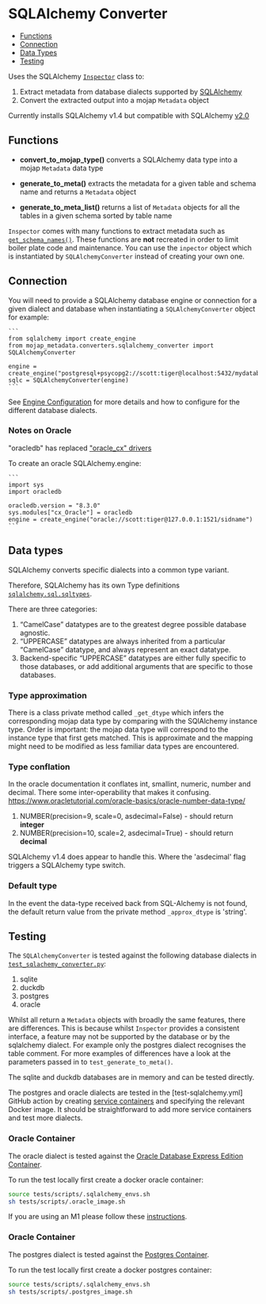# SQLAlchemy Converter

- [Functions](#functions)
- [Connection](#connection)
- [Data Types](#data-types)
- [Testing](#testing)

Uses the SQLAlchemy [`Inspector`](https://docs.sqlalchemy.org/en/20/core/reflection.html#fine-grained-reflection-with-inspector) class to:

1. Extract metadata from database dialects supported by [SQLAlchemy](https://docs.sqlalchemy.org/en/20/dialects/index.html#dialects)
2. Convert the extracted output into a mojap `Metadata` object

Currently installs SQLAlchemy v1.4 but compatible with SQLAlchemy [v2.0](https://docs.sqlalchemy.org/en/20/changelog/migration_20.html)

## Functions

- **convert_to_mojap_type()** converts a SQLAlchemy data type into a mojap `Metadata` data type 

- **generate_to_meta()** extracts the metadata for a given table and schema name and returns a `Metadata` object 

- **generate_to_meta_list()** returns a list of `Metadata` objects for all the tables in a given schema sorted by table name

`Inspector` comes with many functions to extract metadata such as [`get_schema_names()`](https://docs.sqlalchemy.org/en/20/core/reflection.html#sqlalchemy.engine.reflection.Inspector.get_schema_names).
These functions are **not** recreated in order to limit boiler plate code and maintenance. You can use the `inpector` object which is instantiated by `SQLAlchemyConverter` instead of creating your own one.

## Connection

You will need to provide a SQLAlchemy database engine or connection for a given dialect and database when instantiating a `SQLAlchemyConverter` object for example:

    ```
    from sqlalchemy import create_engine
    from mojap_metadata.converters.sqlalchemy_converter import SQLAlchemyConverter

    engine = create_engine("postgresql+psycopg2://scott:tiger@localhost:5432/mydatabase")
    sqlc = SQLAlchemyConverter(engine)
    ```

See [Engine Configuration](https://docs.sqlalchemy.org/en/20/core/engines.html) for more details and how to configure for the different database dialects.

### Notes on Oracle

"oracledb" has replaced ["oracle_cx" drivers](https://oracle.github.io/python-oracledb/)

To create an oracle SQLAlchemy.engine:

    ```
    import sys
    import oracledb

    oracledb.version = "8.3.0"
    sys.modules["cx_Oracle"] = oracledb
    engine = create_engine("oracle://scott:tiger@127.0.0.1:1521/sidname")
    ```

## Data types

SQLAlchemy converts specific dialects into a common type variant. 

Therefore, SQLAlchemy has its own Type definitions [`sqlalchemy.sql.sqltypes`](https://docs.sqlalchemy.org/en/14/core/type_basics.html).

There are three categories:
    
1. “CamelCase” datatypes are to the greatest degree possible database agnostic.
2. “UPPERCASE” datatypes are always inherited from a particular “CamelCase” datatype, and always represent an exact datatype.
3. Backend-specific “UPPERCASE” datatypes are either fully specific to those databases, or add additional arguments that are specific to those databases.

### Type approximation
There is a class private method called `_get_dtype` which infers the corresponding mojap data type by comparing with the SQlAlchemy instance type. Order is important: the mojap data type will correspond to the instance type that first gets matched. 
This is approximate and the mapping might need to be modified as less familiar data types are encountered.

### Type conflation
In the oracle documentation it conflates int, smallint, numeric, number and decimal. There some inter-operability that makes it confusing. https://www.oracletutorial.com/oracle-basics/oracle-number-data-type/

1. NUMBER(precision=9, scale=0, asdecimal=False) - should return **integer**
2. NUMBER(precision=10, scale=2, asdecimal=True) - should return **decimal**

SQLAlchemy v1.4 does appear to handle this. Where the 'asdecimal' flag triggers a SQLAlchemy type switch.

### Default type
In the event the data-type received back from SQL-Alchemy is not found, the default return value from the private method `_approx_dtype` is 'string'.

## Testing

The `SQLAlchemyConverter` is tested against the following database dialects in [`test_sqlachemy_converter.py`](/tests/test_sqlalchemy_converter.py):

1. sqlite
2. duckdb
3. postgres
4. oracle

Whilst all return a `Metadata` objects with broadly the same features, there are differences. This is because whilst `Inspector` provides a consistent interface, a feature may not be supported by the database or by the sqlalchemy dialect. 
For example only the postgres dialect recognises the table comment. For more examples of differences have a look at the parameters passed in to `test_generate_to_meta()`.

The sqlite and duckdb databases are in memory and can be tested directly.

The postgres and oracle dialects are tested in the [test-sqlalchemy.yml] GitHub action by creating [service containers](https://docs.github.com/en/actions/using-containerized-services/about-service-containers) and specifying the relevant Docker image. It should be straightforward to add more service containers and test more dialects.

### Oracle Container

The oracle dialect is tested against the [Oracle Database Express Edition Container](https://github.com/gvenzl/oci-oracle-xe).

To run the test locally first create a docker oracle container:

``` bash
source tests/scripts/.sqlalchemy_envs.sh
sh tests/scripts/.oracle_image.sh
```

If you are using an M1 please follow these [instructions](https://github.com/gvenzl/oci-oracle-xe#oracle-xe-on-apple-m-chips).

### Oracle Container

The postgres dialect is tested against the [Postgres Container](https://hub.docker.com/_/postgres).

To run the test locally first create a docker postgres container:

``` bash
source tests/scripts/.sqlalchemy_envs.sh
sh tests/scripts/.postgres_image.sh
```
